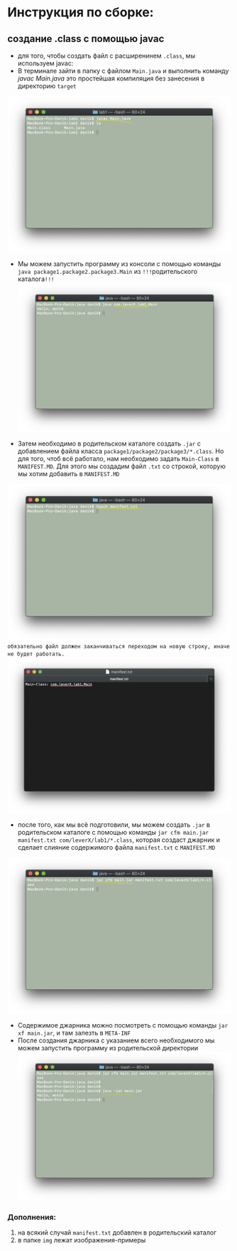 # Инструкция по сборке:
## создание .class с помощью javac
* для того, чтобы создать файл с расширенинем `.class`, мы используем javac:
* В терминале зайти в папку с файлом `Main.java` и выполнить команду *javac Main.java*
это простейшая компиляция без занесения в директорию `target`

![alt text](img/1.png)

* Мы можем запустить программу из конcоли с помощью команды `java package1.package2.package3.Main` из `!!!`родительского каталога`!!!`
![alt text](img/2.png)

*  Затем необходимо в родительском каталоге создать `.jar` c добавлением файла класса `package1/package2/package3/*.class`.
Но для того, чтоб всё работало, нам необходимо задать `Main-Class` в `MANIFEST.MD`. 
Для этого мы создадим файл `.txt` со строкой, которую мы хотим добавить в `MANIFEST.MD`

![alt text](img/3.png)
    `обязательно файл должен заканчиваться переходом на новую строку, иначе не будет работать.`
![alt text](img/4.png)

* после того, как мы всё подготовили, мы можем создать `.jar` в родительском каталоге с помощью команды `jar cfm main.jar manifest.txt com/leverX/lab1/*.class`, 
которая создаст джарник и сделает слияние содержимого файла `manifest.txt` с `MANIFEST.MD`

![alt text](img/5.png)

* Содержимое джарника можно посмотреть с помощью команды `jar xf main.jar`, и там залезть в `META-INF`
* После создания джарника с указанием всего необходимого мы  можем запустить программу из родительской директории
![alt text](img/6.png)



### Дополнения:
1. на всякий случай `manifest.txt` добавлен в родительский каталог
2. в папке `img` лежат изображения-примеры
